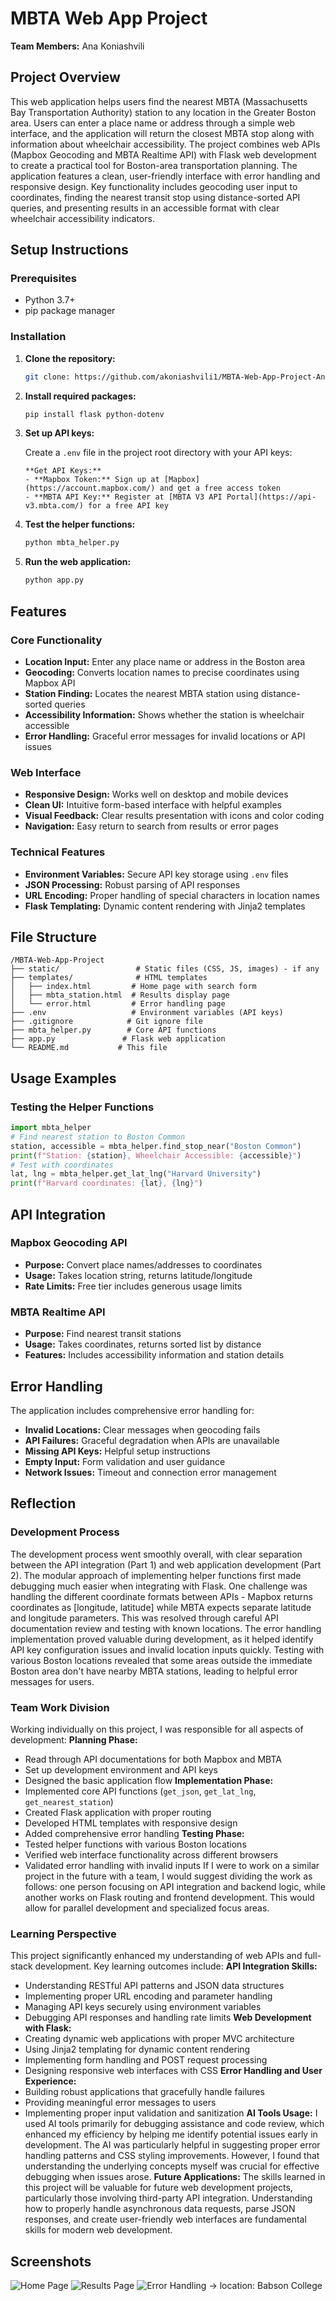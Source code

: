 
# MBTA Web App Project
**Team Members:** Ana Koniashvili
## Project Overview
This web application helps users find the nearest MBTA (Massachusetts Bay Transportation Authority) station to any location in the Greater Boston area. Users can enter a place name or address through a simple web interface, and the application will return the closest MBTA stop along with information about wheelchair accessibility. The project combines web APIs (Mapbox Geocoding and MBTA Realtime API) with Flask web development to create a practical tool for Boston-area transportation planning.
The application features a clean, user-friendly interface with error handling and responsive design. Key functionality includes geocoding user input to coordinates, finding the nearest transit stop using distance-sorted API queries, and presenting results in an accessible format with clear wheelchair accessibility indicators.
## Setup Instructions
### Prerequisites
- Python 3.7+
- pip package manager
### Installation
1. **Clone the repository:**
   ```bash
   git clone: https://github.com/akoniashvili1/MBTA-Web-App-Project-Ana.git
   ```
2. **Install required packages:**
   ```bash
   pip install flask python-dotenv
   ```
3. **Set up API keys:**
   
   Create a `.env` file in the project root directory with your API keys:
   ```
   **Get API Keys:**
   - **Mapbox Token:** Sign up at [Mapbox](https://account.mapbox.com/) and get a free access token
   - **MBTA API Key:** Register at [MBTA V3 API Portal](https://api-v3.mbta.com/) for a free API key
4. **Test the helper functions:**
   ```bash
   python mbta_helper.py
   ```
5. **Run the web application:**
   ```bash
   python app.py
   ```
   
## Features
### Core Functionality
- **Location Input:** Enter any place name or address in the Boston area
- **Geocoding:** Converts location names to precise coordinates using Mapbox API
- **Station Finding:** Locates the nearest MBTA station using distance-sorted queries
- **Accessibility Information:** Shows whether the station is wheelchair accessible
- **Error Handling:** Graceful error messages for invalid locations or API issues
### Web Interface
- **Responsive Design:** Works well on desktop and mobile devices
- **Clean UI:** Intuitive form-based interface with helpful examples
- **Visual Feedback:** Clear results presentation with icons and color coding
- **Navigation:** Easy return to search from results or error pages
### Technical Features
- **Environment Variables:** Secure API key storage using `.env` files
- **JSON Processing:** Robust parsing of API responses
- **URL Encoding:** Proper handling of special characters in location names
- **Flask Templating:** Dynamic content rendering with Jinja2 templates
## File Structure
```
/MBTA-Web-App-Project
├── static/                 # Static files (CSS, JS, images) - if any
├── templates/              # HTML templates
│   ├── index.html         # Home page with search form
│   ├── mbta_station.html  # Results display page
│   └── error.html         # Error handling page
├── .env                   # Environment variables (API keys)
├── .gitignore            # Git ignore file
├── mbta_helper.py        # Core API functions
├── app.py               # Flask web application
└── README.md           # This file
```
## Usage Examples
### Testing the Helper Functions
```python
import mbta_helper
# Find nearest station to Boston Common
station, accessible = mbta_helper.find_stop_near("Boston Common")
print(f"Station: {station}, Wheelchair Accessible: {accessible}")
# Test with coordinates
lat, lng = mbta_helper.get_lat_lng("Harvard University")
print(f"Harvard coordinates: {lat}, {lng}")
```
## API Integration
### Mapbox Geocoding API
- **Purpose:** Convert place names/addresses to coordinates
- **Usage:** Takes location string, returns latitude/longitude
- **Rate Limits:** Free tier includes generous usage limits
### MBTA Realtime API
- **Purpose:** Find nearest transit stations
- **Usage:** Takes coordinates, returns sorted list by distance
- **Features:** Includes accessibility information and station details
## Error Handling
The application includes comprehensive error handling for:
- **Invalid Locations:** Clear messages when geocoding fails
- **API Failures:** Graceful degradation when APIs are unavailable
- **Missing API Keys:** Helpful setup instructions
- **Empty Input:** Form validation and user guidance
- **Network Issues:** Timeout and connection error management
## Reflection
### Development Process
The development process went smoothly overall, with clear separation between the API integration (Part 1) and web application development (Part 2). The modular approach of implementing helper functions first made debugging much easier when integrating with Flask. 
One challenge was handling the different coordinate formats between APIs - Mapbox returns coordinates as [longitude, latitude] while MBTA expects separate latitude and longitude parameters. This was resolved through careful API documentation review and testing with known locations.
The error handling implementation proved valuable during development, as it helped identify API key configuration issues and invalid location inputs quickly. Testing with various Boston locations revealed that some areas outside the immediate Boston area don't have nearby MBTA stations, leading to helpful error messages for users.
### Team Work Division
Working individually on this project, I was responsible for all aspects of development:
**Planning Phase:**
- Read through API documentations for both Mapbox and MBTA
- Set up development environment and API keys
- Designed the basic application flow
**Implementation Phase:**
- Implemented core API functions (`get_json`, `get_lat_lng`, `get_nearest_station`)
- Created Flask application with proper routing
- Developed HTML templates with responsive design
- Added comprehensive error handling
**Testing Phase:**
- Tested helper functions with various Boston locations
- Verified web interface functionality across different browsers
- Validated error handling with invalid inputs
If I were to work on a similar project in the future with a team, I would suggest dividing the work as follows: one person focusing on API integration and backend logic, while another works on Flask routing and frontend development. This would allow for parallel development and specialized focus areas.
### Learning Perspective
This project significantly enhanced my understanding of web APIs and full-stack development. Key learning outcomes include:
**API Integration Skills:**
- Understanding RESTful API patterns and JSON data structures
- Implementing proper URL encoding and parameter handling
- Managing API keys securely using environment variables
- Debugging API responses and handling rate limits
**Web Development with Flask:**
- Creating dynamic web applications with proper MVC architecture
- Using Jinja2 templating for dynamic content rendering
- Implementing form handling and POST request processing
- Designing responsive web interfaces with CSS
**Error Handling and User Experience:**
- Building robust applications that gracefully handle failures
- Providing meaningful error messages to users
- Implementing proper input validation and sanitization
**AI Tools Usage:**
I used AI tools primarily for debugging assistance and code review, which enhanced my efficiency by helping me identify potential issues early in development. The AI was particularly helpful in suggesting proper error handling patterns and CSS styling improvements. However, I found that understanding the underlying concepts myself was crucial for effective debugging when issues arose.
**Future Applications:**
The skills learned in this project will be valuable for future web development projects, particularly those involving third-party API integration. Understanding how to properly handle asynchronous data requests, parse JSON responses, and create user-friendly web interfaces are fundamental skills for modern web development.
## Screenshots
![Home Page](image-1.png)
![Results Page](image.png)
![Error Handling](image-2.png) -> location:  Babson College
